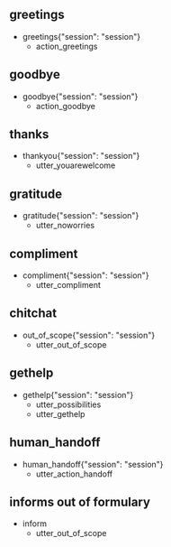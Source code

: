 ## greetings
* greetings{"session": "session"}
    - action_greetings

## goodbye
* goodbye{"session": "session"}
    - action_goodbye

## thanks
* thankyou{"session": "session"}
    - utter_youarewelcome

## gratitude
* gratitude{"session": "session"}
    - utter_noworries

## compliment
* compliment{"session": "session"}
    - utter_compliment

## chitchat
* out_of_scope{"session": "session"}
    - utter_out_of_scope

## gethelp
* gethelp{"session": "session"}
    - utter_possibilities
    - utter_gethelp

## human_handoff
* human_handoff{"session": "session"}
    - utter_action_handoff

## informs out of formulary
* inform
    - utter_out_of_scope
